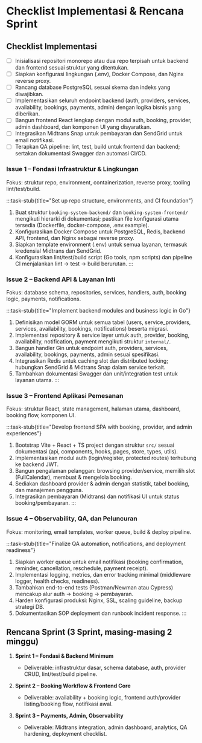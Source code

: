 # Checklist Implementasi & Rencana Sprint

## Checklist Implementasi
- [ ] Inisialisasi repositori monorepo atau dua repo terpisah untuk backend dan frontend sesuai struktur yang ditentukan.
- [ ] Siapkan konfigurasi lingkungan (.env), Docker Compose, dan Nginx reverse proxy.
- [ ] Rancang database PostgreSQL sesuai skema dan indeks yang diwajibkan.
- [ ] Implementasikan seluruh endpoint backend (auth, providers, services, availability, bookings, payments, admin) dengan logika bisnis yang diberikan.
- [ ] Bangun frontend React lengkap dengan modul auth, booking, provider, admin dashboard, dan komponen UI yang disyaratkan.
- [ ] Integrasikan Midtrans Snap untuk pembayaran dan SendGrid untuk email notifikasi.
- [ ] Terapkan QA pipeline: lint, test, build untuk frontend dan backend; sertakan dokumentasi Swagger dan automasi CI/CD.

### Issue 1 – Fondasi Infrastruktur & Lingkungan
Fokus: struktur repo, environment, containerization, reverse proxy, tooling lint/test/build.

:::task-stub{title="Set up repo structure, environments, and CI foundation"}
1. Buat struktur `booking-system-backend/` dan `booking-system-frontend/` mengikuti hierarki di dokumentasi; pastikan file konfigurasi utama tersedia (Dockerfile, docker-compose, .env.example).
2. Konfigurasikan Docker Compose untuk PostgreSQL, Redis, backend API, frontend, dan Nginx sebagai reverse proxy.
3. Siapkan template environment (.env) untuk semua layanan, termasuk kredensial Midtrans dan SendGrid.
4. Konfigurasikan lint/test/build script (Go tools, npm scripts) dan pipeline CI menjalankan lint → test → build berurutan.
:::

### Issue 2 – Backend API & Layanan Inti
Fokus: database schema, repositories, services, handlers, auth, booking logic, payments, notifications.

:::task-stub{title="Implement backend modules and business logic in Go"}
1. Definisikan model GORM untuk semua tabel (users, service_providers, services, availability, bookings, notifications) beserta migrasi.
2. Implementasi repository & service layer untuk auth, provider, booking, availability, notification, payment mengikuti struktur `internal/`.
3. Bangun handler Gin untuk endpoint auth, providers, services, availability, bookings, payments, admin sesuai spesifikasi.
4. Integrasikan Redis untuk caching slot dan distributed locking; hubungkan SendGrid & Midtrans Snap dalam service terkait.
5. Tambahkan dokumentasi Swagger dan unit/integration test untuk layanan utama.
:::

### Issue 3 – Frontend Aplikasi Pemesanan
Fokus: struktur React, state management, halaman utama, dashboard, booking flow, komponen UI.

:::task-stub{title="Develop frontend SPA with booking, provider, and admin experiences"}
1. Bootstrap Vite + React + TS project dengan struktur `src/` sesuai dokumentasi (api, components, hooks, pages, store, types, utils).
2. Implementasikan modul auth (login/register, protected routes) terhubung ke backend JWT.
3. Bangun pengalaman pelanggan: browsing provider/service, memilih slot (FullCalendar), membuat & mengelola booking.
4. Sediakan dashboard provider & admin dengan statistik, tabel booking, dan manajemen pengguna.
5. Integrasikan pembayaran (Midtrans) dan notifikasi UI untuk status booking/pembayaran.
:::

### Issue 4 – Observability, QA, dan Peluncuran
Fokus: monitoring, email templates, worker queue, build & deploy pipeline.

:::task-stub{title="Finalize QA automation, notifications, and deployment readiness"}
1. Siapkan worker queue untuk email notifikasi (booking confirmation, reminder, cancellation, reschedule, payment receipt).
2. Implementasi logging, metrics, dan error tracking minimal (middleware logger, health checks, readiness).
3. Tambahkan end-to-end tests (Postman/Newman atau Cypress) mencakup alur auth → booking → pembayaran.
4. Harden konfigurasi produksi: Nginx, SSL, scaling guideline, backup strategi DB.
5. Dokumentasikan SOP deployment dan runbook incident response.
:::

## Rencana Sprint (3 Sprint, masing-masing 2 minggu)

1. **Sprint 1 – Fondasi & Backend Minimum**  
   - Deliverable: infrastruktur dasar, schema database, auth, provider CRUD, lint/test/build pipeline.

2. **Sprint 2 – Booking Workflow & Frontend Core**  
   - Deliverable: availability + booking logic, frontend auth/provider listing/booking flow, notifikasi awal.

3. **Sprint 3 – Payments, Admin, Observability**  
   - Deliverable: Midtrans integration, admin dashboard, analytics, QA hardening, deployment checklist.

